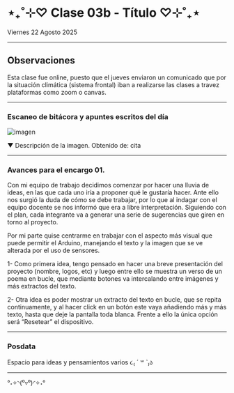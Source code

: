 # ⋆₊˚⊹♡ Clase 03b - Título ♡⊹˚₊⋆

Viernes 22 Agosto 2025

***

## Observaciones

Esta clase fue online, puesto que el jueves enviaron un comunicado que por la situación climática (sistema frontal) iban a realizarse las clases a travez plataformas como zoom o canvas.

***

### Escaneo de bitácora y apuntes escritos del día

![imagen](./archivos/.)

▼ Descripción de la imagen. Obtenido de: cita

***

### Avances para el encargo 01.

Con mi equipo de trabajo decidimos comenzar por hacer una lluvia de ideas, en las que cada uno iría a proponer qué le gustaría hacer. Ante ello nos surgió la duda de cómo se debe trabajar, por lo que al indagar con el equipo docente se nos informó que era a libre interpretación.
Siguiendo con el plan, cada integrante va a generar una serie de sugerencias que giren en torno al proyecto. 

Por mi parte quise centrarme en trabajar con el aspecto más visual que puede permitir el Arduino, manejando el texto y la imagen que se ve alterada por el uso de sensores.

1- Como primera idea, tengo pensado en hacer una breve presentación del proyecto (nombre, logos, etc) y luego entre ello se muestra un verso de un poema en bucle, que mediante botones va intercalando entre imágenes y más extractos del texto.

2- Otra idea es poder mostrar un extracto del texto en bucle, que se repita continuamente, y al hacer click en un botón este vaya añadiendo más y más texto, hasta que deje la pantalla toda blanca. Frente a ello la única opción será “Resetear” el dispositivo.

***

### Posdata

Espacio para ideas y pensamientos varios ૮₍ ´ ꒳ `₎ა

***

°˖✧◝(⁰▿⁰)◜✧˖°
